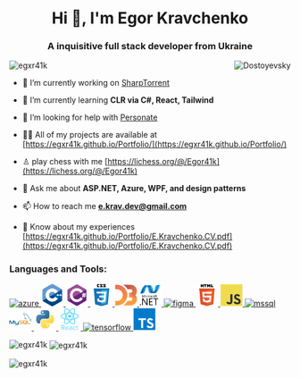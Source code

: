 <h1 align="center">Hi 👋, I'm Egor Kravchenko</h1>
<h3 align="center">A inquisitive full stack developer from Ukraine</h3>
<img align= "right" src="https://pa1.aminoapps.com/6845/e53ffd85b1e1e1a271af64f7cfdbcf8dd9e26703_hq.gif" alt="Dostoyevsky">

<p align="left"> <img src="https://komarev.com/ghpvc/?username=egxr41k&label=Profile%20views&color=0e75b6&style=flat" alt="egxr41k" /> </p>

- 🔭 I’m currently working on [SharpTorrent](https://github.com/Egxr41k/SharpTorrent)

- 🌱 I’m currently learning **CLR via C#, React, Tailwind**

- 🤝 I’m looking for help with [Personate](https://github.com/Egxr41k/Personate)

- 👨‍💻 All of my projects are available at [https://egxr41k.github.io/Portfolio/](https://egxr41k.github.io/Portfolio/)

- ♙ play chess with me [https://lichess.org/@/Egor41k](https://lichess.org/@/Egor41k)

- 💬 Ask me about **ASP.NET, Azure, WPF, and design patterns**

- 📫 How to reach me **e.krav.dev@gmail.com**

- 📄 Know about my experiences [https://egxr41k.github.io/Portfolio/E.Kravchenko.CV.pdf](https://egxr41k.github.io/Portfolio/E.Kravchenko.CV.pdf)


<h3 align="left">Languages and Tools:</h3>
<p align="left"> <a href="https://azure.microsoft.com/en-in/" target="_blank" rel="noreferrer"> <img src="https://www.vectorlogo.zone/logos/microsoft_azure/microsoft_azure-icon.svg" alt="azure" width="40" height="40"/> </a> <a href="https://www.w3schools.com/cpp/" target="_blank" rel="noreferrer"> <img src="https://raw.githubusercontent.com/devicons/devicon/master/icons/cplusplus/cplusplus-original.svg" alt="cplusplus" width="40" height="40"/> </a> <a href="https://www.w3schools.com/cs/" target="_blank" rel="noreferrer"> <img src="https://raw.githubusercontent.com/devicons/devicon/master/icons/csharp/csharp-original.svg" alt="csharp" width="40" height="40"/> </a> <a href="https://www.w3schools.com/css/" target="_blank" rel="noreferrer"> <img src="https://raw.githubusercontent.com/devicons/devicon/master/icons/css3/css3-original-wordmark.svg" alt="css3" width="40" height="40"/> </a> <a href="https://d3js.org/" target="_blank" rel="noreferrer"> <img src="https://raw.githubusercontent.com/devicons/devicon/master/icons/d3js/d3js-original.svg" alt="d3js" width="40" height="40"/> </a> <a href="https://dotnet.microsoft.com/" target="_blank" rel="noreferrer"> <img src="https://raw.githubusercontent.com/devicons/devicon/master/icons/dot-net/dot-net-original-wordmark.svg" alt="dotnet" width="40" height="40"/> </a> <a href="https://www.figma.com/" target="_blank" rel="noreferrer"> <img src="https://www.vectorlogo.zone/logos/figma/figma-icon.svg" alt="figma" width="40" height="40"/> </a> <a href="https://www.w3.org/html/" target="_blank" rel="noreferrer"> <img src="https://raw.githubusercontent.com/devicons/devicon/master/icons/html5/html5-original-wordmark.svg" alt="html5" width="40" height="40"/> </a> <a href="https://developer.mozilla.org/en-US/docs/Web/JavaScript" target="_blank" rel="noreferrer"> <img src="https://raw.githubusercontent.com/devicons/devicon/master/icons/javascript/javascript-original.svg" alt="javascript" width="40" height="40"/> </a> <a href="https://www.microsoft.com/en-us/sql-server" target="_blank" rel="noreferrer"> <img src="https://www.svgrepo.com/show/303229/microsoft-sql-server-logo.svg" alt="mssql" width="40" height="40"/> </a> <a href="https://www.mysql.com/" target="_blank" rel="noreferrer"> <img src="https://raw.githubusercontent.com/devicons/devicon/master/icons/mysql/mysql-original-wordmark.svg" alt="mysql" width="40" height="40"/> </a> <a href="https://www.python.org" target="_blank" rel="noreferrer"> <img src="https://raw.githubusercontent.com/devicons/devicon/master/icons/python/python-original.svg" alt="python" width="40" height="40"/> </a> <a href="https://reactjs.org/" target="_blank" rel="noreferrer"> <img src="https://raw.githubusercontent.com/devicons/devicon/master/icons/react/react-original-wordmark.svg" alt="react" width="40" height="40"/> </a> <a href="https://www.tensorflow.org" target="_blank" rel="noreferrer"> <img src="https://www.vectorlogo.zone/logos/tensorflow/tensorflow-icon.svg" alt="tensorflow" width="40" height="40"/> </a> <a href="https://www.typescriptlang.org/" target="_blank" rel="noreferrer"> <img src="https://raw.githubusercontent.com/devicons/devicon/master/icons/typescript/typescript-original.svg" alt="typescript" width="40" height="40"/> </a> </p>

<p><img align="left" src="https://github-readme-stats.vercel.app/api/top-langs?username=egxr41k&show_icons=true&locale=en&layout=compact" alt="egxr41k" /></p>

<p>&nbsp;<img align="center" src="https://github-readme-stats.vercel.app/api?username=egxr41k&show_icons=true&locale=en" alt="egxr41k" /></p>

<p><img align="center" src="https://github-readme-streak-stats.herokuapp.com/?user=egxr41k&" alt="egxr41k" /></p>
